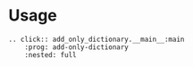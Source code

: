 # Usage

```{eval-rst}
.. click:: add_only_dictionary.__main__:main
    :prog: add-only-dictionary
    :nested: full
```
